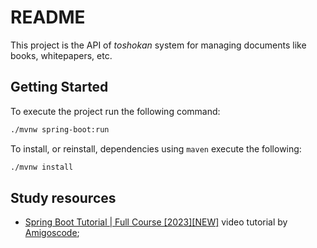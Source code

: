 # README

This project is the API of _toshokan_ system for managing documents like books, whitepapers, etc.

## Getting Started

To execute the project run the following command:

```bash
./mvnw spring-boot:run
```

To install, or reinstall, dependencies using `maven` execute the following:

```bash
./mvnw install
```

## Study resources

* [Spring Boot Tutorial | Full Course \[2023\]\[NEW\]](https://www.youtube.com/watch?v=9SGDpanrc8U) video tutorial by [Amigoscode](https://www.youtube.com/@amigoscode);

